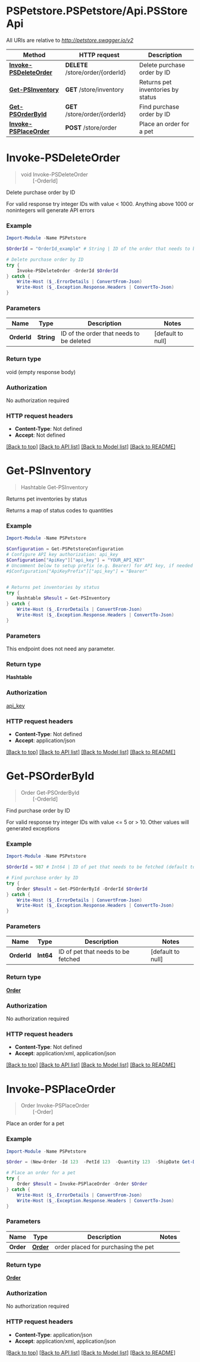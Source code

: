 # PSPetstore.PSPetstore/Api.PSStoreApi

All URIs are relative to *http://petstore.swagger.io/v2*

Method | HTTP request | Description
------------- | ------------- | -------------
[**Invoke-PSDeleteOrder**](PSStoreApi.md#Invoke-PSDeleteOrder) | **DELETE** /store/order/{orderId} | Delete purchase order by ID
[**Get-PSInventory**](PSStoreApi.md#Get-PSInventory) | **GET** /store/inventory | Returns pet inventories by status
[**Get-PSOrderById**](PSStoreApi.md#Get-PSOrderById) | **GET** /store/order/{orderId} | Find purchase order by ID
[**Invoke-PSPlaceOrder**](PSStoreApi.md#Invoke-PSPlaceOrder) | **POST** /store/order | Place an order for a pet


<a name="Invoke-PSDeleteOrder"></a>
# **Invoke-PSDeleteOrder**
> void Invoke-PSDeleteOrder<br>
> &nbsp;&nbsp;&nbsp;&nbsp;&nbsp;&nbsp;&nbsp;&nbsp;[-OrderId] <String><br>

Delete purchase order by ID

For valid response try integer IDs with value < 1000. Anything above 1000 or nonintegers will generate API errors

### Example
```powershell
Import-Module -Name PSPetstore

$OrderId = "OrderId_example" # String | ID of the order that needs to be deleted (default to null)

# Delete purchase order by ID
try {
    Invoke-PSDeleteOrder -OrderId $OrderId
} catch {
    Write-Host ($_.ErrorDetails | ConvertFrom-Json)
    Write-Host ($_.Exception.Response.Headers | ConvertTo-Json)
}
```

### Parameters

Name | Type | Description  | Notes
------------- | ------------- | ------------- | -------------
 **OrderId** | **String**| ID of the order that needs to be deleted | [default to null]

### Return type

void (empty response body)

### Authorization

No authorization required

### HTTP request headers

 - **Content-Type**: Not defined
 - **Accept**: Not defined

[[Back to top]](#) [[Back to API list]](../README.md#documentation-for-api-endpoints) [[Back to Model list]](../README.md#documentation-for-models) [[Back to README]](../README.md)

<a name="Get-PSInventory"></a>
# **Get-PSInventory**
> Hashtable Get-PSInventory<br>

Returns pet inventories by status

Returns a map of status codes to quantities

### Example
```powershell
Import-Module -Name PSPetstore

$Configuration = Get-PSPetstoreConfiguration
# Configure API key authorization: api_key
$Configuration["ApiKey"]["api_key"] = "YOUR_API_KEY"
# Uncomment below to setup prefix (e.g. Bearer) for API key, if needed
#$Configuration["ApiKeyPrefix"]["api_key"] = "Bearer"


# Returns pet inventories by status
try {
    Hashtable $Result = Get-PSInventory
} catch {
    Write-Host ($_.ErrorDetails | ConvertFrom-Json)
    Write-Host ($_.Exception.Response.Headers | ConvertTo-Json)
}
```

### Parameters
This endpoint does not need any parameter.

### Return type

**Hashtable**

### Authorization

[api_key](../README.md#api_key)

### HTTP request headers

 - **Content-Type**: Not defined
 - **Accept**: application/json

[[Back to top]](#) [[Back to API list]](../README.md#documentation-for-api-endpoints) [[Back to Model list]](../README.md#documentation-for-models) [[Back to README]](../README.md)

<a name="Get-PSOrderById"></a>
# **Get-PSOrderById**
> Order Get-PSOrderById<br>
> &nbsp;&nbsp;&nbsp;&nbsp;&nbsp;&nbsp;&nbsp;&nbsp;[-OrderId] <Int64><br>

Find purchase order by ID

For valid response try integer IDs with value <= 5 or > 10. Other values will generated exceptions

### Example
```powershell
Import-Module -Name PSPetstore

$OrderId = 987 # Int64 | ID of pet that needs to be fetched (default to null)

# Find purchase order by ID
try {
    Order $Result = Get-PSOrderById -OrderId $OrderId
} catch {
    Write-Host ($_.ErrorDetails | ConvertFrom-Json)
    Write-Host ($_.Exception.Response.Headers | ConvertTo-Json)
}
```

### Parameters

Name | Type | Description  | Notes
------------- | ------------- | ------------- | -------------
 **OrderId** | **Int64**| ID of pet that needs to be fetched | [default to null]

### Return type

[**Order**](Order.md)

### Authorization

No authorization required

### HTTP request headers

 - **Content-Type**: Not defined
 - **Accept**: application/xml, application/json

[[Back to top]](#) [[Back to API list]](../README.md#documentation-for-api-endpoints) [[Back to Model list]](../README.md#documentation-for-models) [[Back to README]](../README.md)

<a name="Invoke-PSPlaceOrder"></a>
# **Invoke-PSPlaceOrder**
> Order Invoke-PSPlaceOrder<br>
> &nbsp;&nbsp;&nbsp;&nbsp;&nbsp;&nbsp;&nbsp;&nbsp;[-Order] <PSCustomObject><br>

Place an order for a pet

### Example
```powershell
Import-Module -Name PSPetstore

$Order = (New-Order -Id 123  -PetId 123  -Quantity 123  -ShipDate Get-Date  -Status "Status_example"  -Complete $false) # Order | order placed for purchasing the pet

# Place an order for a pet
try {
    Order $Result = Invoke-PSPlaceOrder -Order $Order
} catch {
    Write-Host ($_.ErrorDetails | ConvertFrom-Json)
    Write-Host ($_.Exception.Response.Headers | ConvertTo-Json)
}
```

### Parameters

Name | Type | Description  | Notes
------------- | ------------- | ------------- | -------------
 **Order** | [**Order**](Order.md)| order placed for purchasing the pet | 

### Return type

[**Order**](Order.md)

### Authorization

No authorization required

### HTTP request headers

 - **Content-Type**: application/json
 - **Accept**: application/xml, application/json

[[Back to top]](#) [[Back to API list]](../README.md#documentation-for-api-endpoints) [[Back to Model list]](../README.md#documentation-for-models) [[Back to README]](../README.md)

